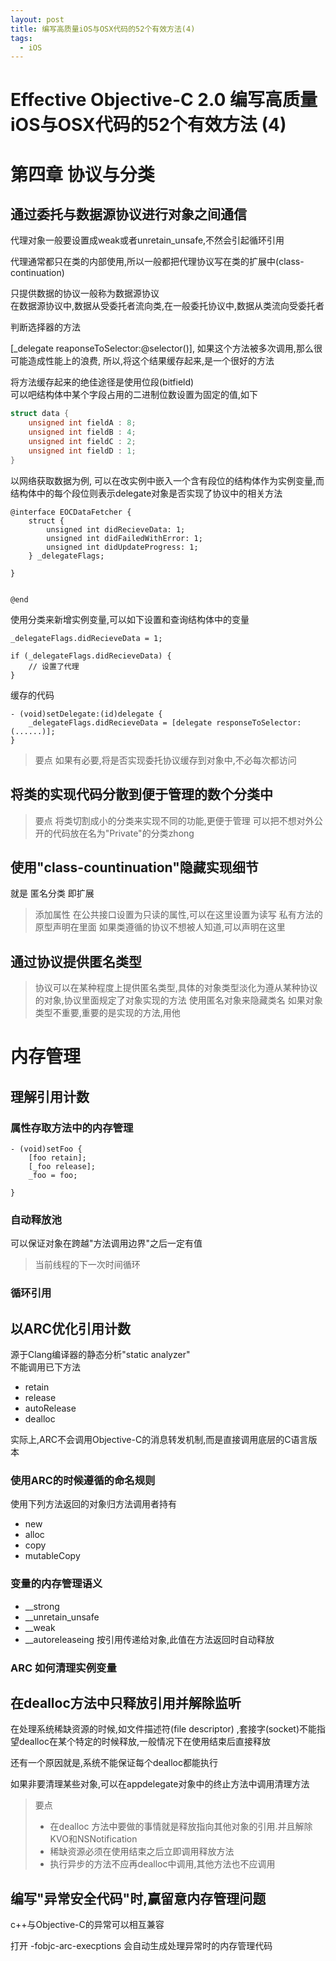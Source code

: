 ```yaml
---
layout: post
title: 编写高质量iOS与OSX代码的52个有效方法(4)
tags:
  - iOS
---
```


Effective Objective-C 2.0 编写高质量iOS与OSX代码的52个有效方法 (4)
====

# 第四章 协议与分类
## 通过委托与数据源协议进行对象之间通信
代理对象一般要设置成weak或者unretain_unsafe,不然会引起循环引用  

代理通常都只在类的内部使用,所以一般都把代理协议写在类的扩展中(class-continuation)  

只提供数据的协议一般称为数据源协议  
在数据源协议中,数据从受委托者流向类,在一般委托协议中,数据从类流向受委托者  

判断选择器的方法 

[_delegate reaponseToSelector:@selector()], 如果这个方法被多次调用,那么很可能造成性能上的浪费, 所以,将这个结果缓存起来,是一个很好的方法  

将方法缓存起来的绝佳途径是使用位段(bitfield)  
可以吧结构体中某个字段占用的二进制位数设置为固定的值,如下

```c
struct data {
	unsigned int fieldA : 8;
	unsigned int fieldB : 4;
	unsigned int fieldC : 2;
	unsigned int fieldD : 1;
}
```

以网络获取数据为例, 可以在改实例中嵌入一个含有段位的结构体作为实例变量,而结构体中的每个段位则表示delegate对象是否实现了协议中的相关方法  

```objc
@interface EOCDataFetcher {
	struct {
		unsigned int didRecieveData: 1;
		unsigned int didFailedWithError: 1;
		unsigned int didUpdateProgress: 1;
	} _delegateFlags;
	
}


@end
```

使用分类来新增实例变量,可以如下设置和查询结构体中的变量

```
_delegateFlags.didRecieveData = 1;

if (_delegateFlags.didRecieveData) {
	// 设置了代理
}
```

缓存的代码

```
- (void)setDelegate:(id)delegate {
	_delegateFlags.didRecieveData = [delegate responseToSelector:(......)];
}
```

>要点
>如果有必要,将是否实现委托协议缓存到对象中,不必每次都访问


## 将类的实现代码分散到便于管理的数个分类中

>要点
>将类切割成小的分类来实现不同的功能,更便于管理
>可以把不想对外公开的代码放在名为"Private"的分类zhong


## 使用"class-countinuation"隐藏实现细节

就是 匿名分类  即扩展

>添加属性
>在公共接口设置为只读的属性,可以在这里设置为读写
>私有方法的原型声明在里面
>如果类遵循的协议不想被人知道,可以声明在这里


## 通过协议提供匿名类型

>协议可以在某种程度上提供匿名类型,具体的对象类型淡化为遵从某种协议的对象,协议里面规定了对象实现的方法
>使用匿名对象来隐藏类名
>如果对象类型不重要,重要的是实现的方法,用他


# 内存管理
## 理解引用计数

### 属性存取方法中的内存管理

```
- (void)setFoo {
	[foo retain];
	[_foo release];
	_foo = foo;
	
}
```

### 自动释放池

可以保证对象在跨越"方法调用边界"之后一定有值  
>当前线程的下一次时间循环

### 循环引用


## 以ARC优化引用计数

源于Clang编译器的静态分析"static analyzer"  
不能调用已下方法  

* retain
* release
* autoRelease
* dealloc

实际上,ARC不会调用Objective-C的消息转发机制,而是直接调用底层的C语言版本  

### 使用ARC的时候遵循的命名规则

使用下列方法返回的对象归方法调用者持有

* new
* alloc
* copy
* mutableCopy


### 变量的内存管理语义

* __strong
* __unretain_unsafe
* __weak
* __autoreleaseing   按引用传递给对象,此值在方法返回时自动释放

### ARC 如何清理实例变量


## 在dealloc方法中只释放引用并解除监听

在处理系统稀缺资源的时候,如文件描述符(file descriptor) ,套接字(socket)不能指望dealloc在某个特定的时候释放,一般情况下在使用结束后直接释放  

还有一个原因就是,系统不能保证每个dealloc都能执行  

如果非要清理某些对象,可以在appdelegate对象中的终止方法中调用清理方法

> 要点
> 
> * 在dealloc 方法中要做的事情就是释放指向其他对象的引用.并且解除KVO和NSNotification
> * 稀缺资源必须在使用结束之后立即调用释放方法
> * 执行异步的方法不应再dealloc中调用,其他方法也不应调用


## 编写"异常安全代码"时,赢留意内存管理问题

c++与Objective-C的异常可以相互兼容  

打开 -fobjc-arc-execptions  会自动生成处理异常时的内存管理代码




